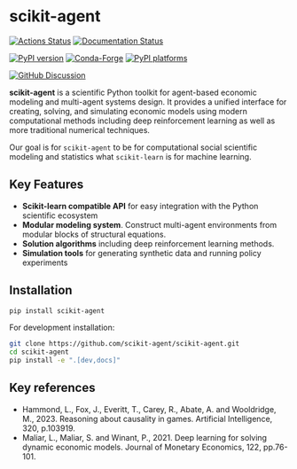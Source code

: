 # scikit-agent

[![Actions Status][actions-badge]][actions-link]
[![Documentation Status][rtd-badge]][rtd-link]

[![PyPI version][pypi-version]][pypi-link]
[![Conda-Forge][conda-badge]][conda-link]
[![PyPI platforms][pypi-platforms]][pypi-link]

[![GitHub Discussion][github-discussions-badge]][github-discussions-link]

<!-- SPHINX-START -->

**scikit-agent** is a scientific Python toolkit for agent-based economic
modeling and multi-agent systems design. It provides a unified interface for creating, solving, and simulating
economic models using modern computational methods including deep reinforcement
learning as well as more traditional numerical techniques.

Our goal is for `scikit-agent` to be for computational social scientific
modeling and statistics what `scikit-learn` is for machine learning.

## Key Features

- **Scikit-learn compatible API** for easy integration with the Python
  scientific ecosystem
- **Modular modeling system**. Construct multi-agent environments from modular blocks of structural equations.
- **Solution algorithms** including deep reinforcement learning methods.
- **Simulation tools** for generating synthetic data and running policy
  experiments

## Installation

```bash
pip install scikit-agent
```

For development installation:

```bash
git clone https://github.com/scikit-agent/scikit-agent.git
cd scikit-agent
pip install -e ".[dev,docs]"
```

<!-- prettier-ignore-start -->
[actions-badge]:            https://github.com/scikit-agent/scikit-agent/workflows/CI/badge.svg
[actions-link]:             https://github.com/scikit-agent/scikit-agent/actions
[conda-badge]:              https://img.shields.io/conda/vn/conda-forge/scikit-agent
[conda-link]:               https://github.com/conda-forge/scikit-agent-feedstock
[github-discussions-badge]: https://img.shields.io/static/v1?label=Discussions&message=Ask&color=blue&logo=github
[github-discussions-link]:  https://github.com/scikit-agent/scikit-agent/discussions
[pypi-link]:                https://pypi.org/project/scikit-agent/
[pypi-platforms]:           https://img.shields.io/pypi/pyversions/scikit-agent
[pypi-version]:             https://img.shields.io/pypi/v/scikit-agent
[rtd-badge]:                https://readthedocs.org/projects/scikit-agent/badge/?version=latest
[rtd-link]:                 https://scikit-agent.readthedocs.io/en/latest/?badge=latest

<!-- prettier-ignore-end -->

## Key references

- Hammond, L., Fox, J., Everitt, T., Carey, R., Abate, A. and Wooldridge,
  M., 2023. Reasoning about causality in games. Artificial Intelligence, 320,
  p.103919.
- Maliar, L., Maliar, S. and Winant, P., 2021. Deep learning for solving dynamic
  economic models. Journal of Monetary Economics, 122, pp.76-101.
